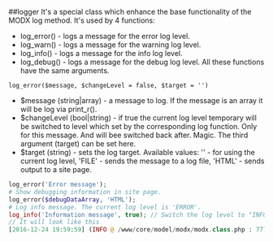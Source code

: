 ##logger
It's a special class which enhance the base functionality of the MODX log method. It's used by 4 functions:

* log_error() - logs a message for the error log level. 
* log_warn() - logs a message for the warning log level.
* log_info() - logs a message for the info log level.
* log_debug() - logs a message for the debug log level.
All these functions have the same arguments.

```
log_error($message, $changeLevel = false, $target = '')
```
- $message (string|array) - a message to log. If the message is an array it will be log via print_r(). 
- $changeLevel (bool|string) - if true the current log level temporary will be switched to level which set by the corresponding log function. Only for this message. And will bee switched back after. Magic. The third argument (target) can be set here.
- $target (string) - sets the log target. Available values: '' - for using the current log level, 'FILE' - sends the message to a log file, 'HTML' - sends output to a site page.
```php
log_error('Error message');
# Show debugging information in site page.
log_error($debugDataArray, 'HTML');
# Log info message. The current log level is 'ERROR'.
log_info('Information message', true); // Switch the log level to "INFO" for logging the message and switch it back to "ERROR".
// It will look like this
[2016-12-24 19:59:59] (INFO @ /www/core/model/modx/modx.class.php : 777) Information message
```